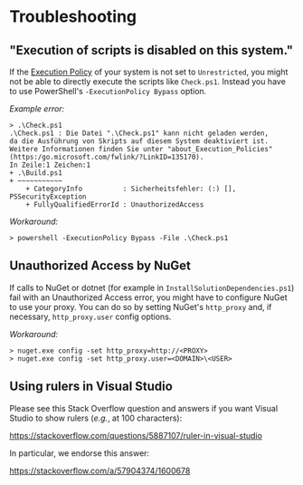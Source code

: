 # Troubleshooting

## "Execution of scripts is disabled on this system."

If the [Execution Policy] of your system is not set to `Unrestricted`, you might not be able to directly execute the scripts like `Check.ps1`.
Instead you have to use PowerShell's `-ExecutionPolicy Bypass` option.

[Execution Policy]: https://docs.microsoft.com/en-us/powershell/module/microsoft.powershell.core/about/about_execution_policies

*Example error:*

```
> .\Check.ps1
.\Check.ps1 : Die Datei ".\Check.ps1" kann nicht geladen werden, 
da die Ausführung von Skripts auf diesem System deaktiviert ist. 
Weitere Informationen finden Sie unter "about_Execution_Policies" 
(https:/go.microsoft.com/fwlink/?LinkID=135170).
In Zeile:1 Zeichen:1
+ .\Build.ps1
+ ~~~~~~~~~~~
    + CategoryInfo          : Sicherheitsfehler: (:) [], PSSecurityException
    + FullyQualifiedErrorId : UnauthorizedAccess
```

*Workaround:*

```
> powershell -ExecutionPolicy Bypass -File .\Check.ps1
```

## Unauthorized Access by NuGet

If calls to NuGet or dotnet (for example in `InstallSolutionDependencies.ps1`) fail with an Unauthorized Access error, you might have to configure NuGet to use your proxy.
You can do so by setting NuGet's `http_proxy` and, if necessary, `http_proxy.user` config options.

*Workaround:*

```
> nuget.exe config -set http_proxy=http://<PROXY>
> nuget.exe config -set http_proxy.user=<DOMAIN>\<USER>
```

## Using rulers in Visual Studio

Please see this Stack Overflow question and answers if you want Visual Studio to show rulers (*e.g.*, at 100 characters):

https://stackoverflow.com/questions/5887107/ruler-in-visual-studio

In particular, we endorse this answer:

https://stackoverflow.com/a/57904374/1600678
